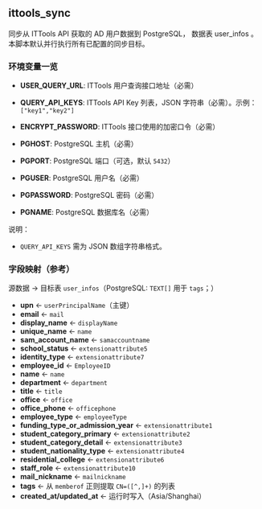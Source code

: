 ## ittools_sync

同步从 ITTools API 获取的 AD 用户数据到 PostgreSQL， 数据表 user_infos 。本脚本默认并行执行所有已配置的同步目标。

### 环境变量一览

- **USER_QUERY_URL**: ITTools 用户查询接口地址（必需）
- **QUERY_API_KEYS**: ITTools API Key 列表，JSON 字符串（必需）。示例：`["key1","key2"]`
- **ENCRYPT_PASSWORD**: ITTools 接口使用的加密口令（必需）

- **PGHOST**: PostgreSQL 主机（必需）
- **PGPORT**: PostgreSQL 端口（可选，默认 `5432`）
- **PGUSER**: PostgreSQL 用户名（必需）
- **PGPASSWORD**: PostgreSQL 密码（必需）
- **PGNAME**: PostgreSQL 数据库名（必需）

说明：
- `QUERY_API_KEYS` 需为 JSON 数组字符串格式。

### 字段映射（参考）

源数据 → 目标表 `user_infos`（PostgreSQL: `TEXT[]` 用于 `tags`；）
- **upn** ← `userPrincipalName`（主键）
- **email** ← `mail`
- **display_name** ← `displayName`
- **unique_name** ← `name`
- **sam_account_name** ← `samaccountname`
- **school_status** ← `extensionattribute5`
- **identity_type** ← `extensionattribute7`
- **employee_id** ← `EmployeeID`
- **name** ← `name`
- **department** ← `department`
- **title** ← `title`
- **office** ← `office`
- **office_phone** ← `officephone`
- **employee_type** ← `employeeType`
- **funding_type_or_admission_year** ← `extensionattribute1`
- **student_category_primary** ← `extensionattribute2`
- **student_category_detail** ← `extensionattribute3`
- **student_nationality_type** ← `extensionattribute4`
- **residential_college** ← `extensionattribute6`
- **staff_role** ← `extensionattribute10`
- **mail_nickname** ← `mailnickname`
- **tags** ← 从 `memberof` 正则提取 `CN=([^,]+)` 的列表
- **created_at/updated_at** ← 运行时写入（Asia/Shanghai）